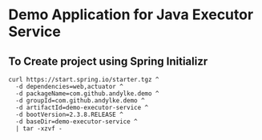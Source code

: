# Demo Application for Java Executor Service

## To Create project using Spring Initializr
```
curl https://start.spring.io/starter.tgz ^
  -d dependencies=web,actuator ^
  -d packageName=com.github.andylke.demo ^
  -d groupId=com.github.andylke.demo ^
  -d artifactId=demo-executor-service ^
  -d bootVersion=2.3.8.RELEASE ^
  -d baseDir=demo-executor-service ^
  | tar -xzvf -
```
